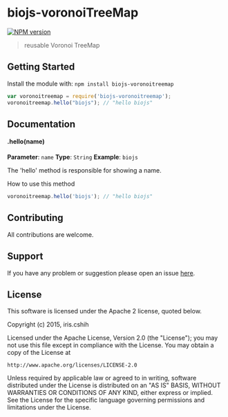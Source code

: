# biojs-voronoiTreeMap

[![NPM version](http://img.shields.io/npm/v/biojs-voronoitreemap.svg)](https://www.npmjs.org/package/biojs-voronoitreemap) 

> reusable Voronoi TreeMap

## Getting Started
Install the module with: `npm install biojs-voronoitreemap`

```javascript
var voronoitreemap = require('biojs-voronoitreemap');
voronoitreemap.hello("biojs"); // "hello biojs"
```

## Documentation

#### .hello(name)

**Parameter**: `name`
**Type**: `String`
**Example**: `biojs`

The 'hello' method is responsible for showing a name.

How to use this method

```javascript
voronoitreemap.hello('biojs'); // "hello biojs"
```

## Contributing

All contributions are welcome.

## Support

If you have any problem or suggestion please open an issue [here](https://github.com/IriscShih/biojs-voronoitreemap/issues).

## License 
This software is licensed under the Apache 2 license, quoted below.

Copyright (c) 2015, iris.cshih

Licensed under the Apache License, Version 2.0 (the "License"); you may not
use this file except in compliance with the License. You may obtain a copy of
the License at

    http://www.apache.org/licenses/LICENSE-2.0

Unless required by applicable law or agreed to in writing, software
distributed under the License is distributed on an "AS IS" BASIS, WITHOUT
WARRANTIES OR CONDITIONS OF ANY KIND, either express or implied. See the
License for the specific language governing permissions and limitations under
the License.
